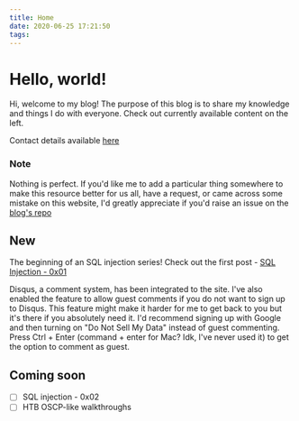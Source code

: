 ```yaml
---
title: Home
date: 2020-06-25 17:21:50
tags:
---
```


# Hello, world!

Hi, welcome to my blog!
The purpose of this blog is to share my knowledge and things I do with everyone.
Check out currently available content on the left.

Contact details available [here](/whoami/#Connect-With-Me)

### Note
Nothing is perfect. If you'd like me to add a particular thing somewhere to make this resource better for us all, have a request, or came across some mistake on this website, I'd greatly appreciate if you'd raise an issue on the [blog's repo](https://github.com/krnb/noobsecblog)

## New
The beginning of an SQL injection series! Check out the first post - [SQL Injection - 0x01](/sqli-0x01)

Disqus, a comment system, has been integrated to the site. I've also enabled the feature to allow guest comments if you do not want to sign up to Disqus. This feature might make it harder for me to get back to you but it's there if you absolutely need it. I'd recommend signing up with Google and then turning on "Do Not Sell My Data" instead of guest commenting. Press Ctrl + Enter (command + enter for Mac? Idk, I've never used it) to get the option to comment as guest.

## Coming soon
- [ ] SQL injection - 0x02
- [ ] HTB OSCP-like walkthroughs